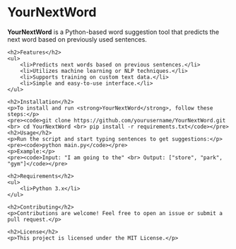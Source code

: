 <!DOCTYPE html>
<html lang="en">
<body>
    <h1>YourNextWord</h1>
    <p><strong>YourNextWord</strong> is a Python-based word suggestion tool that predicts the next word based on previously used sentences.</p>
    
    <h2>Features</h2>
    <ul>
        <li>Predicts next words based on previous sentences.</li>
        <li>Utilizes machine learning or NLP techniques.</li>
        <li>Supports training on custom text data.</li>
        <li>Simple and easy-to-use interface.</li>
    </ul>
    
    <h2>Installation</h2>
    <p>To install and run <strong>YourNextWord</strong>, follow these steps:</p>
    <pre><code>git clone https://github.com/yourusername/YourNextWord.git <br> cd YourNextWord <br> pip install -r requirements.txt</code></pre>
    <h2>Usage</h2>
    <p>Run the script and start typing sentences to get suggestions:</p>
    <pre><code>python main.py</code></pre>
    <p>Example:</p>
    <pre><code>Input: "I am going to the" <br> Output: ["store", "park", "gym"]</code></pre>
    
    <h2>Requirements</h2>
    <ul>
        <li>Python 3.x</li>
    </ul>
    
    <h2>Contributing</h2>
    <p>Contributions are welcome! Feel free to open an issue or submit a pull request.</p>
    
    <h2>License</h2>
    <p>This project is licensed under the MIT License.</p>
</body>
</html>
